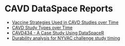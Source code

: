 # CAVD DataSpace Reports

* [Vaccine Strategies Used in CAVD Studies over Time](https://dataspace.cavd.org/cds/CAVD/app.view#learn/learn/Report/db%3A16)
* [CAVD Study Types over Time](https://dataspace.cavd.org/cds/CAVD/app.view#learn/learn/Report/db%3A17)
* [CAVD434 - A Case Study Using DataSpaceR](https://dataspace.cavd.org/cds/CAVD/app.view#learn/learn/Report/db%3A18)
* [Durability analysis for NYVAC challenge study timing](https://dataspace.cavd.org/cds/CAVD/app.view#learn/learn/Report/db%3A19)
